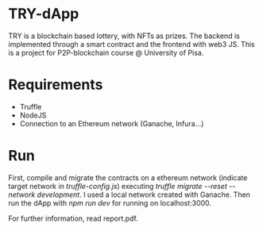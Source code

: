 # TRY-dApp

TRY is a blockchain based lottery, with NFTs as prizes. The backend is implemented through a smart contract and the frontend with web3 JS.
This is a project for P2P-blockchain course @ University of Pisa.

# Requirements

- Truffle
- NodeJS
- Connection to an Ethereum network (Ganache, Infura...)

# Run
First, compile and migrate the contracts on a ethereum network (indicate target network in *truffle-config.js*) executing *truffle migrate --reset --network development*. I used a local network created with Ganache.
Then run the dApp with *npm run dev* for running on localhost:3000.

For further information, read report.pdf.
